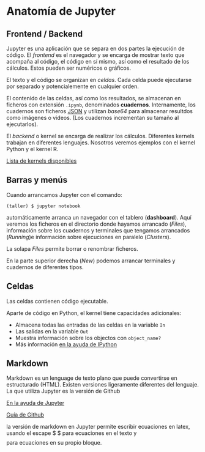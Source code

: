 
# Anatomía de Jupyter

## Frontend / Backend
Jupyter es una aplicación que se separa en dos partes la ejecución de código.
El *frontend* es el navegador y se encarga de mostrar texto que acompaña 
al código, el código en sí mismo, así como el resultado de los 
cálculos. Estos pueden ser numéricos o gráficos. 

El texto y el código se organizan en *celdas*. Cada celda puede ejecutarse por 
separado y potencialemente en cualquier orden.

El contenido de las celdas, así como los resultados, se almacenan en ficheros
con extensión `.ipynb`, denominados **cuadernos**. Internamente, los cuadernos
son ficheros [JSON](https://en.wikipedia.org/wiki/JSON) y utilizan *base64*
para almacenar resultdos como imágenes o videos. (Los cuadernos incrementan
su tamaño al ejecutarlos).

El *backend* o kernel se encarga de realizar los cálculos. Diferentes
kernels trabajan en diferentes lenguajes. Nosotros veremos ejemplos
con el kernel Python y el kernel R.

[Lista de kernels disponibles](https://github.com/jupyter/jupyter/wiki/Jupyter-kernels)


## Barras y menús

Cuando arrancamos Jupyter con el comando:

```
(taller) $ jupyter notebook
```

automáticamente arranca un navegador con el tablero (**dashboard**).
Aquí veremos los ficheros en el directorio donde hayamos arrancado (*Files*),
información sobre los cuadernos y terminales que tengamos arrancados (*Running*)e información sobre ejecuciones en paralelo (*Clusters*).

La solapa *Files* permite borrar o renombrar ficheros.

En la parte superior derecha (*New*) podemos arrancar terminales y cuadernos
de diferentes tipos.

## Celdas

Las celdas contienen código ejecutable. 

Aparte de código en Python, el kernel tiene capacidades adicionales:

* Almacena todas las entradas de las celdas en la variable `In`
* Las salidas en la variable `Out`
* Muestra información sobre los objectos con `object_name?`
* Más información [en la ayuda de IPython](https://ipython.readthedocs.io/en/stable/interactive/tutorial.html#)

## Markdown

Markdown es un lenguage de texto plano que puede convertirse en estructurado
(HTML). Existen versiones ligeramente diferentes del lenguaje. La que
utiliza Jupyter es la versión de Github

[En la ayuda de Jupyter](https://jupyter-notebook.readthedocs.io/en/stable/examples/Notebook/Working%20With%20Markdown%20Cells.html)

[Guía de Github](https://guides.github.com/features/mastering-markdown/)

la versión de markdown en Jupyter permite escribir ecuaciones en latex, usando
el escape $ $ para ecuaciones en el texto y $$ $$  para ecuaciones en su propio bloque.

